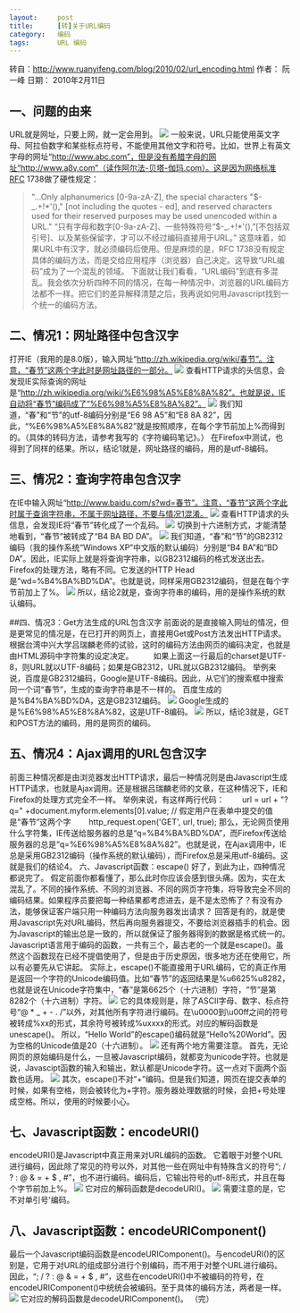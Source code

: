 ```yaml
---
layout:     post
title:      [转]关于URL编码
category:   编码
tags:       URL 编码
---
```


转自：<http://www.ruanyifeng.com/blog/2010/02/url_encoding.html>
作者： 阮一峰
日期： 2010年2月11日

## 一、问题的由来
URL就是网址，只要上网，就一定会用到。
<img src="http://www.ruanyifeng.com/blog/upload/2010/02/bg2010021101.jpg"/>
一般来说，URL只能使用英文字母、阿拉伯数字和某些标点符号，不能使用其他文字和符号。比如，世界上有英文字母的网址“http://www.abc.com”，但是没有希腊字母的网址“http://www.aβγ.com”（读作阿尔法-贝塔-伽玛.com）。这是因为网络标准RFC 1738做了硬性规定：
> "...Only alphanumerics [0-9a-zA-Z], the special characters "$-_.+!*'()," [not including the quotes - ed], and reserved characters used for their reserved purposes may be used unencoded within a URL."
> “只有字母和数字[0-9a-zA-Z]、一些特殊符号“$-_.+!*'(),”[不包括双引号]、以及某些保留字，才可以不经过编码直接用于URL。”
这意味着，如果URL中有汉字，就必须编码后使用。但是麻烦的是，RFC 1738没有规定具体的编码方法，而是交给应用程序（浏览器）自己决定。这导致“URL编码”成为了一个混乱的领域。
下面就让我们看看，“URL编码”到底有多混乱。我会依次分析四种不同的情况，在每一种情况中，浏览器的URL编码方法都不一样。把它们的差异解释清楚之后，我再说如何用Javascript找到一个统一的编码方法。

## 二、情况1：网址路径中包含汉字
打开IE（我用的是8.0版），输入网址“http://zh.wikipedia.org/wiki/春节”。注意，“春节”这两个字此时是网址路径的一部分。
<img src="http://www.ruanyifeng.com/blog/upload/2010/02/bg2010021102.jpg"/>
查看HTTP请求的头信息，会发现IE实际查询的网址是“http://zh.wikipedia.org/wiki/%E6%98%A5%E8%8A%82”。也就是说，IE自动将“春节”编码成了“%E6%98%A5%E8%8A%82”。
<img src="http://www.ruanyifeng.com/blog/upload/2010/02/bg2010021103.png"/>
我们知道，“春”和“节”的utf-8编码分别是“E6 98 A5”和“E8 8A 82”，因此，“%E6%98%A5%E8%8A%82”就是按照顺序，在每个字节前加上%而得到的。（具体的转码方法，请参考我写的《字符编码笔记》。）
在Firefox中测试，也得到了同样的结果。所以，结论1就是，网址路径的编码，用的是utf-8编码。

## 三、情况2：查询字符串包含汉字
在IE中输入网址“http://www.baidu.com/s?wd=春节”。注意，“春节”这两个字此时属于查询字符串，不属于网址路径，不要与情况1混淆。
<img src="http://www.ruanyifeng.com/blog/upload/2010/02/bg2010021104.jpg"/>
查看HTTP请求的头信息，会发现IE将“春节”转化成了一个乱码。
<img src="http://www.ruanyifeng.com/blog/upload/2010/02/bg2010021105.png"/>
切换到十六进制方式，才能清楚地看到，“春节”被转成了“B4 BA BD DA”。
<img src="http://www.ruanyifeng.com/blog/upload/2010/02/bg2010021106.png"/>
我们知道，“春”和“节”的GB2312编码（我的操作系统“Windows XP”中文版的默认编码）分别是“B4 BA”和“BD DA”。因此，IE实际上就是将查询字符串，以GB2312编码的格式发送出去。
Firefox的处理方法，略有不同。它发送的HTTP Head是“wd=%B4%BA%BD%DA”。也就是说，同样采用GB2312编码，但是在每个字节前加上了%。
<img src="http://www.ruanyifeng.com/blog/upload/2010/02/bg2010021107.png"/>
所以，结论2就是，查询字符串的编码，用的是操作系统的默认编码。

##四、情况3：Get方法生成的URL包含汉字
前面说的是直接输入网址的情况，但是更常见的情况是，在已打开的网页上，直接用Get或Post方法发出HTTP请求。
根据台湾中兴大学吕瑞麟老师的试验，这时的编码方法由网页的编码决定，也就是由HTML源码中字符集的设定决定。
　　<meta http-equiv="Content-Type" content="text/html;charset=xxxx">
如果上面这一行最后的charset是UTF-8，则URL就以UTF-8编码；如果是GB2312，URL就以GB2312编码。
举例来说，百度是GB2312编码，Google是UTF-8编码。因此，从它们的搜索框中搜索同一个词“春节”，生成的查询字符串是不一样的。
百度生成的是%B4%BA%BD%DA，这是GB2312编码。
<img src="http://www.ruanyifeng.com/blog/upload/2010/02/bg2010021109.jpg"/>
Google生成的是%E6%98%A5%E8%8A%82，这是UTF-8编码。
<img src="http://www.ruanyifeng.com/blog/upload/2010/02/bg2010021108.jpg"/>
所以，结论3就是，GET和POST方法的编码，用的是网页的编码。

## 五、情况4：Ajax调用的URL包含汉字
前面三种情况都是由浏览器发出HTTP请求，最后一种情况则是由Javascript生成HTTP请求，也就是Ajax调用。还是根据吕瑞麟老师的文章，在这种情况下，IE和Firefox的处理方式完全不一样。
举例来说，有这样两行代码：
　　url = url + "?q=" +document.myform.elements[0].value; // 假定用户在表单中提交的值是“春节”这两个字
　　http_request.open('GET', url, true);
那么，无论网页使用什么字符集，IE传送给服务器的总是“q=%B4%BA%BD%DA”，而Firefox传送给服务器的总是“q=%E6%98%A5%E8%8A%82”。也就是说，在Ajax调用中，IE总是采用GB2312编码（操作系统的默认编码），而Firefox总是采用utf-8编码。这就是我们的结论4。
六、Javascript函数：escape()
好了，到此为止，四种情况都说完了。
假定前面你都看懂了，那么此时你应该会感到很头痛。因为，实在太混乱了。不同的操作系统、不同的浏览器、不同的网页字符集，将导致完全不同的编码结果。如果程序员要把每一种结果都考虑进去，是不是太恐怖了？有没有办法，能够保证客户端只用一种编码方法向服务器发出请求？
回答是有的，就是使用Javascript先对URL编码，然后再向服务器提交，不要给浏览器插手的机会。因为Javascript的输出总是一致的，所以就保证了服务器得到的数据是格式统一的。
Javascript语言用于编码的函数，一共有三个，最古老的一个就是escape()。虽然这个函数现在已经不提倡使用了，但是由于历史原因，很多地方还在使用它，所以有必要先从它讲起。
实际上，escape()不能直接用于URL编码，它的真正作用是返回一个字符的Unicode编码值。比如“春节”的返回结果是%u6625%u8282，也就是说在Unicode字符集中，“春”是第6625个（十六进制）字符，“节”是第8282个（十六进制）字符。
<img src="http://www.ruanyifeng.com/blog/upload/2010/02/bg2010021110.png"/>
它的具体规则是，除了ASCII字母、数字、标点符号“@ * _ + - . /”以外，对其他所有字符进行编码。在\u0000到\u00ff之间的符号被转成%xx的形式，其余符号被转成%uxxxx的形式。对应的解码函数是unescape()。
所以，“Hello World”的escape()编码就是“Hello%20World”。因为空格的Unicode值是20（十六进制）。
<img src="http://www.ruanyifeng.com/blog/upload/2010/02/bg2010021111.png"/>
还有两个地方需要注意。
首先，无论网页的原始编码是什么，一旦被Javascript编码，就都变为unicode字符。也就是说，Javascipt函数的输入和输出，默认都是Unicode字符。这一点对下面两个函数也适用。
<img src="http://www.ruanyifeng.com/blog/upload/2010/02/bg2010021112.png"/>
其次，escape()不对“+”编码。但是我们知道，网页在提交表单的时候，如果有空格，则会被转化为+字符。服务器处理数据的时候，会把+号处理成空格。所以，使用的时候要小心。

## 七、Javascript函数：encodeURI()
encodeURI()是Javascript中真正用来对URL编码的函数。
它着眼于对整个URL进行编码，因此除了常见的符号以外，对其他一些在网址中有特殊含义的符号“; / ? : @ & = + $ , #”，也不进行编码。编码后，它输出符号的utf-8形式，并且在每个字节前加上%。
<img src="http://www.ruanyifeng.com/blog/upload/2010/02/bg2010021113.png"/>
它对应的解码函数是decodeURI()。
<img src="http://www.ruanyifeng.com/blog/upload/2010/02/bg2010021114.png"/>
需要注意的是，它不对单引号'编码。

## 八、Javascript函数：encodeURIComponent()
最后一个Javascript编码函数是encodeURIComponent()。与encodeURI()的区别是，它用于对URL的组成部分进行个别编码，而不用于对整个URL进行编码。
因此，“; / ? : @ & = + $ , #”，这些在encodeURI()中不被编码的符号，在encodeURIComponent()中统统会被编码。至于具体的编码方法，两者是一样。
<img src="http://www.ruanyifeng.com/blog/upload/2010/02/bg2010021115.png"/>
它对应的解码函数是decodeURIComponent()。
（完）